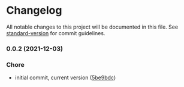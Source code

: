 # Changelog

All notable changes to this project will be documented in this file. See [standard-version](https://github.com/conventional-changelog/standard-version) for commit guidelines.

### 0.0.2 (2021-12-03)


### Chore

* initial commit, current version ([5be9bdc](https://github.com/dnb-org/dnb-hugo-sitemap/commit/5be9bdc54cbe50addd769ca4b3880f4fd87e8ce4))
